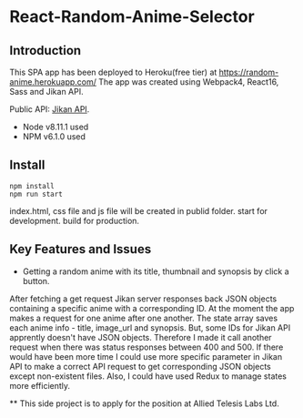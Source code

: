 # React-Random-Anime-Selector

## Introduction

This SPA app has been deployed to Heroku(free tier) at <a target="_blank" href="https://random-anime.herokuapp.com/">https://random-anime.herokuapp.com/</a>
The app was created using Webpack4, React16, Sass and Jikan API.

Public API: <a target="_blank" href="https://jikan.moe/">Jikan API</a>.

* Node v8.11.1 used
* NPM v6.1.0 used

## Install

```
npm install
npm run start
```

index.html, css file and js file will be created in publid folder.
start for development.
build for production.

## Key Features and Issues

* Getting a random anime with its title, thumbnail and synopsis by click a button.

After fetching a get request Jikan server responses back JSON objects containing a specific anime with a corresponding ID. At the moment the app makes a request for one anime after one another.
The state array saves each anime info - title, image_url and synopsis. But, some IDs for Jikan API apprently doesn't have JSON objects. Therefore I made it call another request when there was status responses between 400 and 500.
If there would have been more time I could use more specific parameter in Jikan API to make a correct API request to get corresponding JSON objects except non-existent files.
Also, I could have used Redux to manage states more efficiently.






** This side project is to apply for the position at Allied Telesis Labs Ltd.
